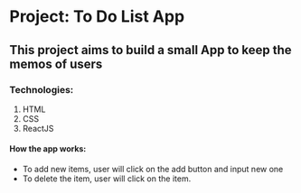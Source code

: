 # Project: To Do List App

## This project aims to build a small App to keep the memos of users

### Technologies:
1. HTML
2. CSS
3. ReactJS

#### How the app works:
* To add new items, user will click on the add button and input new one
* To delete the item, user will click on the item.

